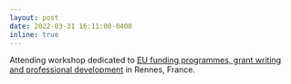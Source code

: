 ```yaml
---
layout: post
date: 2022-03-31 16:11:00-0400
inline: true
---
```


Attending workshop dedicated to [EU funding programmes, grant writing and professional development](https://www.clipe-itn.eu/news/training-workshop-2) in Rennes, France.